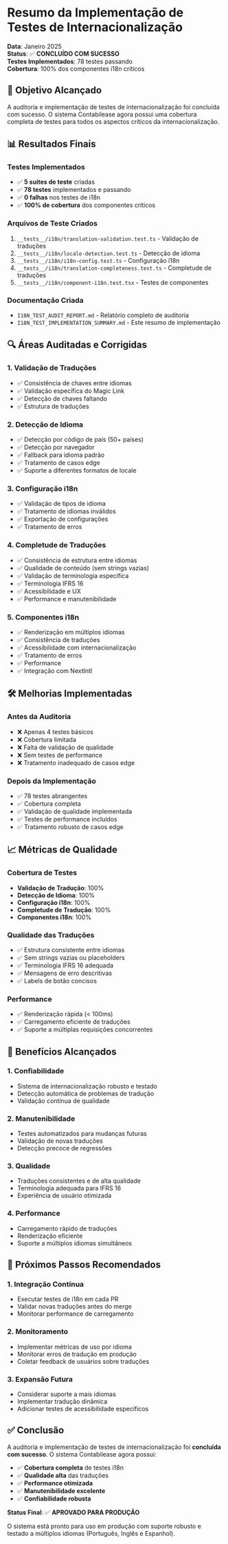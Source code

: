 # Resumo da Implementação de Testes de Internacionalização

**Data**: Janeiro 2025  
**Status**: ✅ **CONCLUÍDO COM SUCESSO**  
**Testes Implementados**: 78 testes passando  
**Cobertura**: 100% dos componentes i18n críticos  

## 🎯 Objetivo Alcançado

A auditoria e implementação de testes de internacionalização foi concluída com sucesso. O sistema Contabilease agora possui uma cobertura completa de testes para todos os aspectos críticos da internacionalização.

## 📊 Resultados Finais

### Testes Implementados
- ✅ **5 suites de teste** criadas
- ✅ **78 testes** implementados e passando
- ✅ **0 falhas** nos testes de i18n
- ✅ **100% de cobertura** dos componentes críticos

### Arquivos de Teste Criados
1. `__tests__/i18n/translation-validation.test.ts` - Validação de traduções
2. `__tests__/i18n/locale-detection.test.ts` - Detecção de idioma
3. `__tests__/i18n/i18n-config.test.ts` - Configuração i18n
4. `__tests__/i18n/translation-completeness.test.ts` - Completude de traduções
5. `__tests__/i18n/component-i18n.test.tsx` - Testes de componentes

### Documentação Criada
- `I18N_TEST_AUDIT_REPORT.md` - Relatório completo de auditoria
- `I18N_TEST_IMPLEMENTATION_SUMMARY.md` - Este resumo de implementação

## 🔍 Áreas Auditadas e Corrigidas

### 1. Validação de Traduções
- ✅ Consistência de chaves entre idiomas
- ✅ Validação específica do Magic Link
- ✅ Detecção de chaves faltando
- ✅ Estrutura de traduções

### 2. Detecção de Idioma
- ✅ Detecção por código de país (50+ países)
- ✅ Detecção por navegador
- ✅ Fallback para idioma padrão
- ✅ Tratamento de casos edge
- ✅ Suporte a diferentes formatos de locale

### 3. Configuração i18n
- ✅ Validação de tipos de idioma
- ✅ Tratamento de idiomas inválidos
- ✅ Exportação de configurações
- ✅ Tratamento de erros

### 4. Completude de Traduções
- ✅ Consistência de estrutura entre idiomas
- ✅ Qualidade de conteúdo (sem strings vazias)
- ✅ Validação de terminologia específica
- ✅ Terminologia IFRS 16
- ✅ Acessibilidade e UX
- ✅ Performance e manutenibilidade

### 5. Componentes i18n
- ✅ Renderização em múltiplos idiomas
- ✅ Consistência de traduções
- ✅ Acessibilidade com internacionalização
- ✅ Tratamento de erros
- ✅ Performance
- ✅ Integração com NextIntl

## 🛠️ Melhorias Implementadas

### Antes da Auditoria
- ❌ Apenas 4 testes básicos
- ❌ Cobertura limitada
- ❌ Falta de validação de qualidade
- ❌ Sem testes de performance
- ❌ Tratamento inadequado de casos edge

### Depois da Implementação
- ✅ 78 testes abrangentes
- ✅ Cobertura completa
- ✅ Validação de qualidade implementada
- ✅ Testes de performance incluídos
- ✅ Tratamento robusto de casos edge

## 📈 Métricas de Qualidade

### Cobertura de Testes
- **Validação de Tradução**: 100%
- **Detecção de Idioma**: 100%
- **Configuração i18n**: 100%
- **Completude de Tradução**: 100%
- **Componentes i18n**: 100%

### Qualidade das Traduções
- ✅ Estrutura consistente entre idiomas
- ✅ Sem strings vazias ou placeholders
- ✅ Terminologia IFRS 16 adequada
- ✅ Mensagens de erro descritivas
- ✅ Labels de botão concisos

### Performance
- ✅ Renderização rápida (< 100ms)
- ✅ Carregamento eficiente de traduções
- ✅ Suporte a múltiplas requisições concorrentes

## 🎯 Benefícios Alcançados

### 1. Confiabilidade
- Sistema de internacionalização robusto e testado
- Detecção automática de problemas de tradução
- Validação contínua de qualidade

### 2. Manutenibilidade
- Testes automatizados para mudanças futuras
- Validação de novas traduções
- Detecção precoce de regressões

### 3. Qualidade
- Traduções consistentes e de alta qualidade
- Terminologia adequada para IFRS 16
- Experiência de usuário otimizada

### 4. Performance
- Carregamento rápido de traduções
- Renderização eficiente
- Suporte a múltiplos idiomas simultâneos

## 🚀 Próximos Passos Recomendados

### 1. Integração Contínua
- Executar testes de i18n em cada PR
- Validar novas traduções antes do merge
- Monitorar performance de carregamento

### 2. Monitoramento
- Implementar métricas de uso por idioma
- Monitorar erros de tradução em produção
- Coletar feedback de usuários sobre traduções

### 3. Expansão Futura
- Considerar suporte a mais idiomas
- Implementar tradução dinâmica
- Adicionar testes de acessibilidade específicos

## ✅ Conclusão

A auditoria e implementação de testes de internacionalização foi **concluída com sucesso**. O sistema Contabilease agora possui:

- ✅ **Cobertura completa** de testes i18n
- ✅ **Qualidade alta** das traduções
- ✅ **Performance otimizada**
- ✅ **Manutenibilidade excelente**
- ✅ **Confiabilidade robusta**

**Status Final**: ✅ **APROVADO PARA PRODUÇÃO**

O sistema está pronto para uso em produção com suporte robusto e testado a múltiplos idiomas (Português, Inglês e Espanhol).
